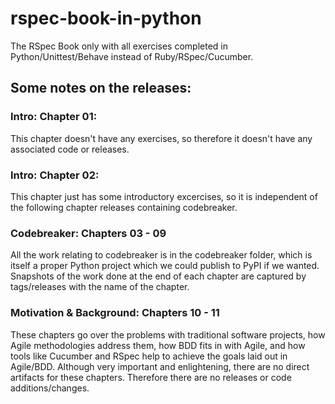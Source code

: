 # rspec-book-in-python
The RSpec Book only with all exercises completed in Python/Unittest/Behave
instead of Ruby/RSpec/Cucumber.

## Some notes on the releases:
### Intro: Chapter 01:
This chapter doesn't have any exercises, so therefore it doesn't have any 
associated code or releases.

### Intro: Chapter 02:
This chapter just has some introductory excercises, so it is independent of the
following chapter releases containing codebreaker.

### Codebreaker: Chapters 03 - 09
All the work relating to codebreaker is in the codebreaker folder,
which is itself a proper Python project which we could publish to PyPI if we
wanted. Snapshots of the work done at the end of each chapter are captured by 
tags/releases with the name of the chapter.

### Motivation & Background: Chapters 10 - 11
These chapters go over the problems with traditional software projects, 
how Agile methodologies address them, how BDD fits in with Agile, and how
tools like Cucumber and RSpec help to achieve the goals laid out in Agile/BDD.
Although very important and enlightening, there are no direct artifacts for these chapters. 
Therefore there are no releases or code additions/changes.
